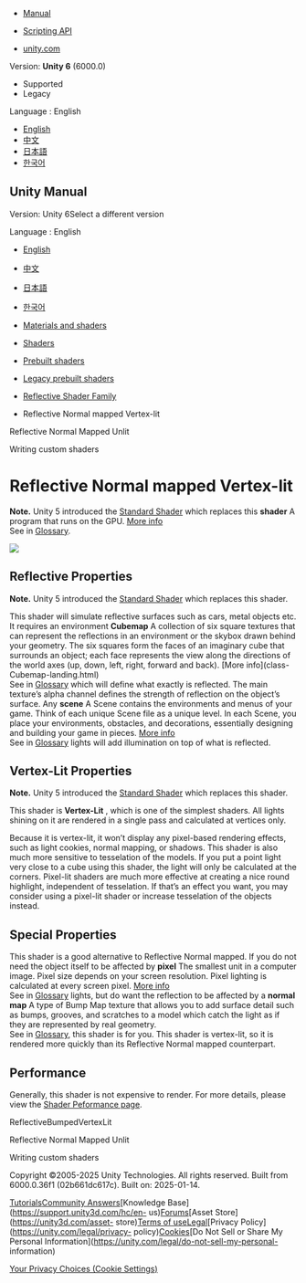 [](https://docs.unity3d.com)

  * [Manual](../Manual/index.html)
  * [Scripting API](../ScriptReference/index.html)

  * [unity.com](https://unity.com/)

Version: **Unity 6** (6000.0)

  * Supported
  * Legacy

Language : English

  * [English](/Manual/shader-ReflectiveBumpedVertexLit.html)
  * [中文](/cn/current/Manual/shader-ReflectiveBumpedVertexLit.html)
  * [日本語](/ja/current/Manual/shader-ReflectiveBumpedVertexLit.html)
  * [한국어](/kr/current/Manual/shader-ReflectiveBumpedVertexLit.html)

[](https://docs.unity3d.com)

## Unity Manual

Version: Unity 6Select a different version

Language : English

  * [English](/Manual/shader-ReflectiveBumpedVertexLit.html)
  * [中文](/cn/current/Manual/shader-ReflectiveBumpedVertexLit.html)
  * [日本語](/ja/current/Manual/shader-ReflectiveBumpedVertexLit.html)
  * [한국어](/kr/current/Manual/shader-ReflectiveBumpedVertexLit.html)

  * [Materials and shaders](materials-and-shaders.html)
  * [Shaders](Shaders.html)
  * [Prebuilt shaders](shader-built-in-landing.html)
  * [Legacy prebuilt shaders](Built-inShaderGuide.html)
  * [Reflective Shader Family](shader-ReflectiveFamily.html)
  * Reflective Normal mapped Vertex-lit

[](shader-ReflectiveBumpedUnlit.html)

Reflective Normal Mapped Unlit

[](writing-custom-shaders.html)

Writing custom shaders

# Reflective Normal mapped Vertex-lit

**Note.** Unity 5 introduced the [Standard Shader](shader-StandardShader.html)
which replaces this **shader** A program that runs on the GPU. [More
info](Shaders.html)  
See in [Glossary](Glossary.html#Shader).

![](../uploads/Shaders/Shader-ReflBumpVertex.jpg)

## Reflective Properties

**Note.** Unity 5 introduced the [Standard Shader](shader-StandardShader.html)
which replaces this shader.

This shader will simulate reflective surfaces such as cars, metal objects etc.
It requires an environment **Cubemap** A collection of six square textures
that can represent the reflections in an environment or the skybox drawn
behind your geometry. The six squares form the faces of an imaginary cube that
surrounds an object; each face represents the view along the directions of the
world axes (up, down, left, right, forward and back). [More info](class-
Cubemap-landing.html)  
See in [Glossary](Glossary.html#Cubemap) which will define what exactly is
reflected. The main texture’s alpha channel defines the strength of reflection
on the object’s surface. Any **scene** A Scene contains the environments and
menus of your game. Think of each unique Scene file as a unique level. In each
Scene, you place your environments, obstacles, and decorations, essentially
designing and building your game in pieces. [More info](CreatingScenes.html)  
See in [Glossary](Glossary.html#Scene) lights will add illumination on top of
what is reflected.

## Vertex-Lit Properties

**Note.** Unity 5 introduced the [Standard Shader](shader-StandardShader.html)
which replaces this shader.

This shader is **Vertex-Lit** , which is one of the simplest shaders. All
lights shining on it are rendered in a single pass and calculated at vertices
only.

Because it is vertex-lit, it won’t display any pixel-based rendering effects,
such as light cookies, normal mapping, or shadows. This shader is also much
more sensitive to tesselation of the models. If you put a point light very
close to a cube using this shader, the light will only be calculated at the
corners. Pixel-lit shaders are much more effective at creating a nice round
highlight, independent of tesselation. If that’s an effect you want, you may
consider using a pixel-lit shader or increase tesselation of the objects
instead.

## Special Properties

This shader is a good alternative to Reflective Normal mapped. If you do not
need the object itself to be affected by **pixel** The smallest unit in a
computer image. Pixel size depends on your screen resolution. Pixel lighting
is calculated at every screen pixel. [More info](ShadowPerformance.html)  
See in [Glossary](Glossary.html#pixel) lights, but do want the reflection to
be affected by a **normal map** A type of Bump Map texture that allows you to
add surface detail such as bumps, grooves, and scratches to a model which
catch the light as if they are represented by real geometry.  
See in [Glossary](Glossary.html#Normalmap), this shader is for you. This
shader is vertex-lit, so it is rendered more quickly than its Reflective
Normal mapped counterpart.

## Performance

Generally, this shader is not expensive to render. For more details, please
view the [Shader Peformance page](shader-Performance.html).

ReflectiveBumpedVertexLit

[](shader-ReflectiveBumpedUnlit.html)

Reflective Normal Mapped Unlit

[](writing-custom-shaders.html)

Writing custom shaders

Copyright ©2005-2025 Unity Technologies. All rights reserved. Built from
6000.0.36f1 (02b661dc617c). Built on: 2025-01-14.

[Tutorials](https://learn.unity.com/)[Community
Answers](https://answers.unity3d.com)[Knowledge
Base](https://support.unity3d.com/hc/en-
us)[Forums](https://forum.unity3d.com)[Asset Store](https://unity3d.com/asset-
store)[Terms of
use](https://docs.unity3d.com/Manual/TermsOfUse.html)[Legal](https://unity.com/legal)[Privacy
Policy](https://unity.com/legal/privacy-
policy)[Cookies](https://unity.com/legal/cookie-policy)[Do Not Sell or Share
My Personal Information](https://unity.com/legal/do-not-sell-my-personal-
information)

[Your Privacy Choices (Cookie Settings)](javascript:void\(0\);)


